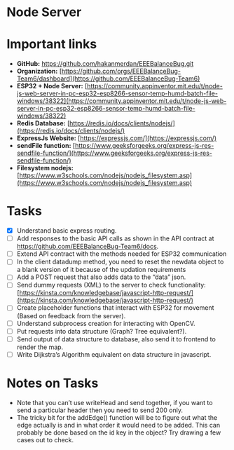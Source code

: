 # Node Server

# Important links

- **GitHub:** https://github.com/hakanmerdan/EEEBalanceBug.git
- **Organization:** [https://github.com/orgs/EEEBalanceBug-Team6/dashboard](https://github.com/EEEBalanceBug-Team6)
- **ESP32 + Node Server:** [https://community.appinventor.mit.edu/t/node-js-web-server-in-pc-esp32-esp8266-sensor-temp-humd-batch-file-windows/38322](https://community.appinventor.mit.edu/t/node-js-web-server-in-pc-esp32-esp8266-sensor-temp-humd-batch-file-windows/38322)
- **Redis Database:** [https://redis.io/docs/clients/nodejs/](https://redis.io/docs/clients/nodejs/)
- **ExpressJs Website:** [https://expressjs.com/](https://expressjs.com/)
- **sendFile function:** [https://www.geeksforgeeks.org/express-js-res-sendfile-function/](https://www.geeksforgeeks.org/express-js-res-sendfile-function/)
- **Filesystem nodejs:** [https://www.w3schools.com/nodejs/nodejs_filesystem.asp](https://www.w3schools.com/nodejs/nodejs_filesystem.asp)

# Tasks

- [x]  Understand basic express routing.
- [ ]  Add responses to the basic API calls as shown in the API contract at https://github.com/EEEBalanceBug-Team6/docs.
- [ ]  Extend API contract with the methods needed for ESP32 communication
- [ ]  In the client datadump method, you need to reset the newdata object to a blank version of it because of the updation requirements
- [ ]  Add a POST request that also adds data to the “data” json.
- [ ]  Send dummy requests (XML) to the server to check functionality: [https://kinsta.com/knowledgebase/javascript-http-request/](https://kinsta.com/knowledgebase/javascript-http-request/)
- [ ]  Create placeholder functions that interact with ESP32 for movement (Based on feedback from the server).
- [ ]  Understand subprocess creation for interacting with OpenCV.
- [ ]  Put requests into data structure (Graph? Tree equivalent?).
- [ ]  Send output of data structure to database, also send it to frontend to render the map.
- [ ]  Write Dijkstra’s Algorithm equivalent on data structure in javascript.

# Notes on Tasks

- Note that you can’t use writeHead and send together, if you want to send a particular header then you need to send 200 only.
- The tricky bit for the addEdge() function will be to figure out what the edge actually is and in what order it would need to be added. This can probably be done based on the id key in the object? Try drawing a few cases out to check.

